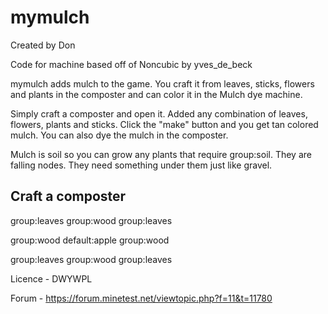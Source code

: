 mymulch
=======

Created by Don

Code for machine based off of Noncubic by yves_de_beck

mymulch adds mulch to the game. You craft it from leaves, sticks, flowers and plants in the composter and can color it in the Mulch dye machine.

Simply craft a composter and open it. Added any combination of leaves, flowers, plants and sticks. Click the "make" button and you get tan colored mulch.
You can also dye the mulch in the composter.

Mulch is soil so you can grow any plants that require group:soil.
They are falling nodes. They need something under them just like gravel.

Craft a composter
-----------------------

group:leaves    group:wood      group:leaves

group:wood	default:apple   group:wood

group:leaves    group:wood      group:leaves


Licence - DWYWPL

Forum - https://forum.minetest.net/viewtopic.php?f=11&t=11780
